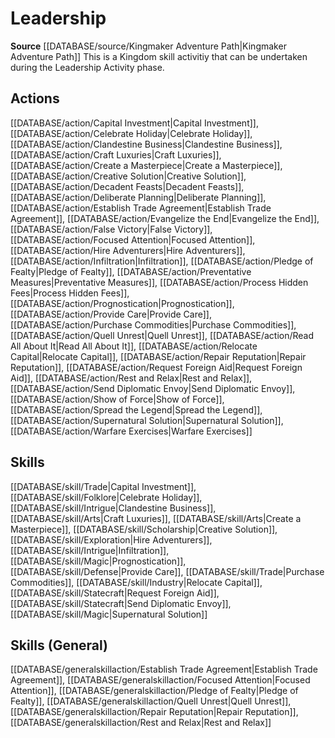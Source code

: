 ﻿---
id: '439'
name: Leadership
rarity: Common
rus_type_level: null
source: '[[DATABASE/source/Kingmaker Adventure Path|Kingmaker Adventure Path]]'
trait:
- Leadership
type: Trait

---
# Leadership

**Source** [[DATABASE/source/Kingmaker Adventure Path|Kingmaker Adventure Path]]
This is a Kingdom skill activitiy that can be undertaken during the Leadership Activity phase.

## Actions

[[DATABASE/action/Capital Investment|Capital Investment]], [[DATABASE/action/Celebrate Holiday|Celebrate Holiday]], [[DATABASE/action/Clandestine Business|Clandestine Business]], [[DATABASE/action/Craft Luxuries|Craft Luxuries]], [[DATABASE/action/Create a Masterpiece|Create a Masterpiece]], [[DATABASE/action/Creative Solution|Creative Solution]], [[DATABASE/action/Decadent Feasts|Decadent Feasts]], [[DATABASE/action/Deliberate Planning|Deliberate Planning]], [[DATABASE/action/Establish Trade Agreement|Establish Trade Agreement]], [[DATABASE/action/Evangelize the End|Evangelize the End]], [[DATABASE/action/False Victory|False Victory]], [[DATABASE/action/Focused Attention|Focused Attention]], [[DATABASE/action/Hire Adventurers|Hire Adventurers]], [[DATABASE/action/Infiltration|Infiltration]], [[DATABASE/action/Pledge of Fealty|Pledge of Fealty]], [[DATABASE/action/Preventative Measures|Preventative Measures]], [[DATABASE/action/Process Hidden Fees|Process Hidden Fees]], [[DATABASE/action/Prognostication|Prognostication]], [[DATABASE/action/Provide Care|Provide Care]], [[DATABASE/action/Purchase Commodities|Purchase Commodities]], [[DATABASE/action/Quell Unrest|Quell Unrest]], [[DATABASE/action/Read All About It|Read All About It]], [[DATABASE/action/Relocate Capital|Relocate Capital]], [[DATABASE/action/Repair Reputation|Repair Reputation]], [[DATABASE/action/Request Foreign Aid|Request Foreign Aid]], [[DATABASE/action/Rest and Relax|Rest and Relax]], [[DATABASE/action/Send Diplomatic Envoy|Send Diplomatic Envoy]], [[DATABASE/action/Show of Force|Show of Force]], [[DATABASE/action/Spread the Legend|Spread the Legend]], [[DATABASE/action/Supernatural Solution|Supernatural Solution]], [[DATABASE/action/Warfare Exercises|Warfare Exercises]]

## Skills

[[DATABASE/skill/Trade|Capital Investment]], [[DATABASE/skill/Folklore|Celebrate Holiday]], [[DATABASE/skill/Intrigue|Clandestine Business]], [[DATABASE/skill/Arts|Craft Luxuries]], [[DATABASE/skill/Arts|Create a Masterpiece]], [[DATABASE/skill/Scholarship|Creative Solution]], [[DATABASE/skill/Exploration|Hire Adventurers]], [[DATABASE/skill/Intrigue|Infiltration]], [[DATABASE/skill/Magic|Prognostication]], [[DATABASE/skill/Defense|Provide Care]], [[DATABASE/skill/Trade|Purchase Commodities]], [[DATABASE/skill/Industry|Relocate Capital]], [[DATABASE/skill/Statecraft|Request Foreign Aid]], [[DATABASE/skill/Statecraft|Send Diplomatic Envoy]], [[DATABASE/skill/Magic|Supernatural Solution]]

## Skills (General)

[[DATABASE/generalskillaction/Establish Trade Agreement|Establish Trade Agreement]], [[DATABASE/generalskillaction/Focused Attention|Focused Attention]], [[DATABASE/generalskillaction/Pledge of Fealty|Pledge of Fealty]], [[DATABASE/generalskillaction/Quell Unrest|Quell Unrest]], [[DATABASE/generalskillaction/Repair Reputation|Repair Reputation]], [[DATABASE/generalskillaction/Rest and Relax|Rest and Relax]]